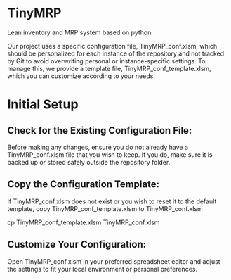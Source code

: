 # TinyMRP
Lean inventory and MRP system based on python

Our project uses a specific configuration file, TinyMRP_conf.xlsm, which should be personalized for each instance of the repository and not tracked by Git to avoid overwriting personal or instance-specific settings. To manage this, we provide a template file, TinyMRP_conf_template.xlsm, which you can customize according to your needs.

# Initial Setup

## Check for the Existing Configuration File:
Before making any changes, ensure you do not already have a TinyMRP_conf.xlsm file that you wish to keep. If you do, make sure it is backed up or stored safely outside the repository folder.

## Copy the Configuration Template:
If TinyMRP_conf.xlsm does not exist or you wish to reset it to the default template, copy TinyMRP_conf_template.xlsm to TinyMRP_conf.xlsm

cp TinyMRP_conf_template.xlsm TinyMRP_conf.xlsm

## Customize Your Configuration:

Open TinyMRP_conf.xlsm in your preferred spreadsheet editor and adjust the settings to fit your local environment or personal preferences.
